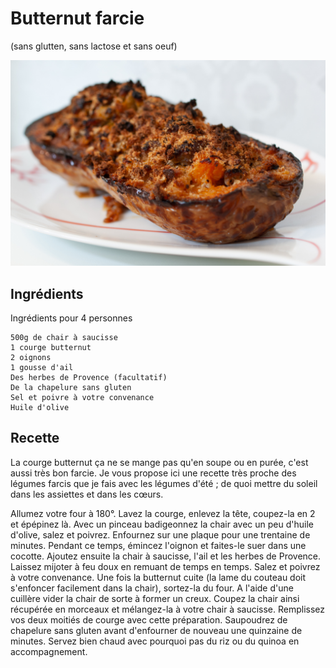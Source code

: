 # Butternut farcie
(sans glutten, sans lactose et sans oeuf)  

![](../img/Butternut-farcie1.jpg)

## Ingrédients
Ingrédients pour 4 personnes

    500g de chair à saucisse
    1 courge butternut
    2 oignons
    1 gousse d'ail
    Des herbes de Provence (facultatif)
    De la chapelure sans gluten
    Sel et poivre à votre convenance
    Huile d'olive

## Recette
La courge butternut ça ne se mange pas qu'en soupe ou en purée, c'est aussi très bon farcie. Je vous propose ici une recette très proche des légumes farcis que je fais avec les légumes d'été ; de quoi mettre du soleil dans les assiettes et dans les cœurs.

Allumez votre four à 180°.
Lavez la courge, enlevez la tête, coupez-la en 2 et épépinez là. Avec un pinceau badigeonnez la chair avec un peu d'huile d'olive, salez et poivrez. Enfournez sur une plaque pour une trentaine de minutes.
Pendant ce temps, émincez l'oignon et faites-le suer dans une cocotte. Ajoutez ensuite la chair à saucisse, l'ail et les herbes de Provence. Laissez mijoter à feu doux en remuant de temps en temps. Salez et poivrez à votre convenance.
Une fois la butternut cuite (la lame du couteau doit s'enfoncer facilement dans la chair), sortez-la du four. A l'aide d'une cuillère vider la chair de sorte à former un creux. Coupez la chair ainsi récupérée en morceaux et mélangez-la à votre chair à saucisse. Remplissez vos deux moitiés de courge avec cette préparation. Saupoudrez de chapelure sans gluten avant d'enfourner de nouveau une quinzaine de minutes.
Servez bien chaud avec pourquoi pas du riz ou du quinoa en accompagnement.
